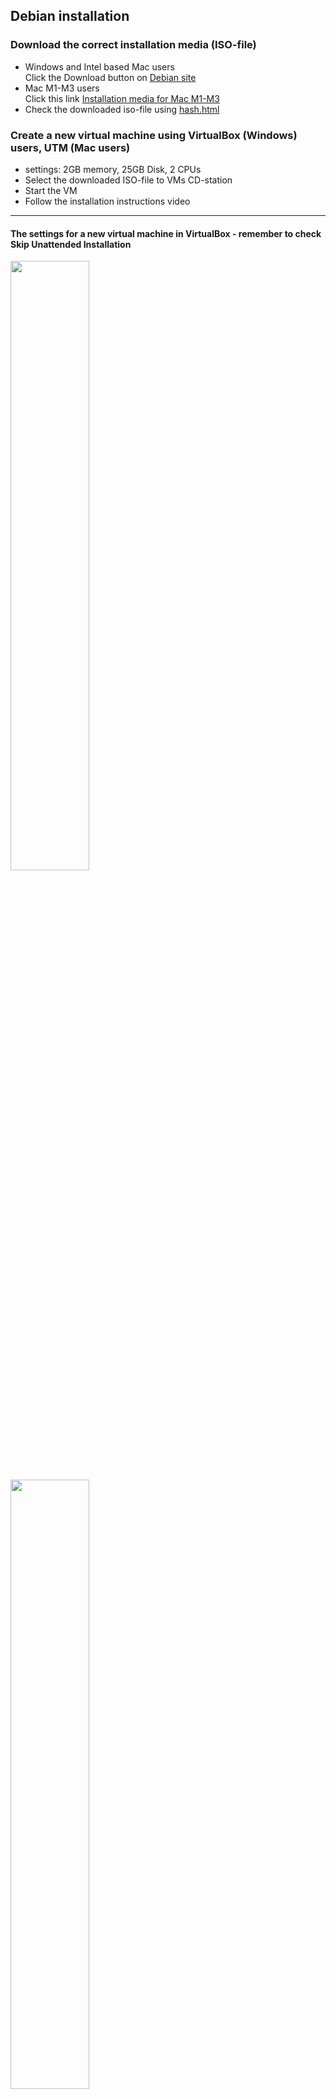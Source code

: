 ## Debian installation 
### Download the correct installation media (ISO-file)
* Windows and Intel based Mac users  
Click the Download button on [Debian site](https://www.debian.org/) 
* Mac M1-M3 users   
Click this link [Installation media for Mac M1-M3](https://cdimage.debian.org/debian-cd/current/arm64/iso-cd/debian-12.7.0-arm64-netinst.iso)
* Check the downloaded iso-file using [hash.html](https://averkoc.github.io/files/hash)

### Create a new virtual machine using VirtualBox (Windows) users, UTM (Mac users)  
* settings: 2GB memory, 25GB Disk, 2 CPUs
* Select the downloaded ISO-file to VMs CD-station
* Start the VM
* Follow the installation instructions video

  
-----
#### The settings for a new virtual machine in VirtualBox - remember to check Skip Unattended Installation  

<img src="https://github.com/user-attachments/assets/483bba8a-56c4-4a14-9148-ecd9b1ab847d" width="50%" />

<img src="https://github.com/user-attachments/assets/8ce92b28-d147-41fd-8a12-a333161d2812" width="50%" />

<img src="https://github.com/user-attachments/assets/d6278e57-5c3d-45ca-80fa-f2f437f15622" width="50%" />


